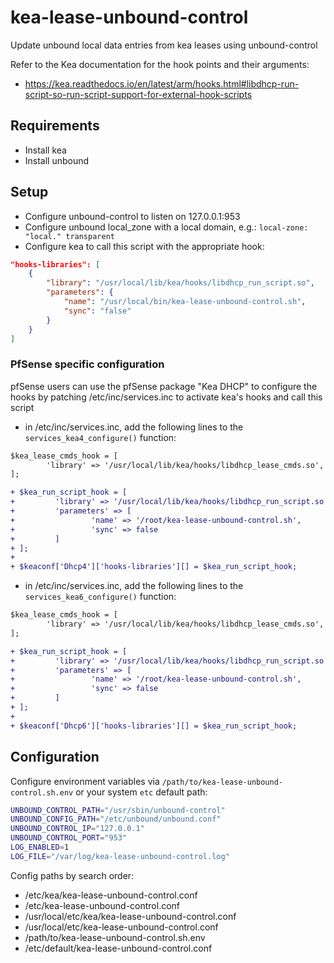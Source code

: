 # kea-lease-unbound-control
Update unbound local data entries from kea leases using unbound-control

Refer to the Kea documentation for the hook points and their arguments:
- https://kea.readthedocs.io/en/latest/arm/hooks.html#libdhcp-run-script-so-run-script-support-for-external-hook-scripts

## Requirements
- Install kea
- Install unbound

## Setup
- Configure unbound-control to listen on 127.0.0.1:953
- Configure unbound local_zone with a local domain, e.g.:
`local-zone: "local." transparent`
- Configure kea to call this script with the appropriate hook:
```json
"hooks-libraries": [
    {
        "library": "/usr/local/lib/kea/hooks/libdhcp_run_script.so",
        "parameters": {
            "name": "/usr/local/bin/kea-lease-unbound-control.sh",
            "sync": "false"
        }
    }
]
```

### PfSense specific configuration
pfSense users can use the pfSense package "Kea DHCP" to configure the hooks by patching /etc/inc/services.inc to activate kea's hooks and call this script
- in /etc/inc/services.inc, add the following lines to the `services_kea4_configure()` function:
```diff 
$kea_lease_cmds_hook = [
        'library' => '/usr/local/lib/kea/hooks/libdhcp_lease_cmds.so',
];

+ $kea_run_script_hook = [
+         'library' => '/usr/local/lib/kea/hooks/libdhcp_run_script.so',
+         'parameters' => [
+                 'name' => '/root/kea-lease-unbound-control.sh',
+                 'sync' => false
+         ]
+ ];
+ 
+ $keaconf['Dhcp4']['hooks-libraries'][] = $kea_run_script_hook;
```
- in /etc/inc/services.inc, add the following lines to the `services_kea6_configure()` function:
```diff 
$kea_lease_cmds_hook = [
        'library' => '/usr/local/lib/kea/hooks/libdhcp_lease_cmds.so',
];

+ $kea_run_script_hook = [
+         'library' => '/usr/local/lib/kea/hooks/libdhcp_run_script.so',
+         'parameters' => [
+                 'name' => '/root/kea-lease-unbound-control.sh',
+                 'sync' => false
+         ]
+ ];
+ 
+ $keaconf['Dhcp6']['hooks-libraries'][] = $kea_run_script_hook;
```

## Configuration
Configure environment variables via `/path/to/kea-lease-unbound-control.sh.env` or your system `etc` default path:
```sh
UNBOUND_CONTROL_PATH="/usr/sbin/unbound-control"
UNBOUND_CONFIG_PATH="/etc/unbound/unbound.conf"
UNBOUND_CONTROL_IP="127.0.0.1"
UNBOUND_CONTROL_PORT="953"
LOG_ENABLED=1
LOG_FILE="/var/log/kea-lease-unbound-control.log"
```
Config paths by search order:
- /etc/kea/kea-lease-unbound-control.conf
- /etc/kea-lease-unbound-control.conf
- /usr/local/etc/kea/kea-lease-unbound-control.conf
- /usr/local/etc/kea-lease-unbound-control.conf
- /path/to/kea-lease-unbound-control.sh.env
- /etc/default/kea-lease-unbound-control.conf

